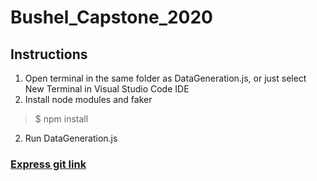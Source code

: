 # Bushel_Capstone_2020  
## Instructions  
1) Open terminal in the same folder as DataGeneration.js, or just select New Terminal in Visual Studio Code IDE   
2) Install node modules and faker  
> $ npm install  
2) Run DataGeneration.js  
### [Express git link](https://github.com/expressjs/express)